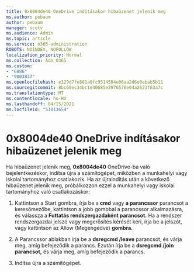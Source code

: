 ```yaml
---
title: 0x8004de40 OneDrive indításakor hibaüzenet jelenik meg
ms.author: pebaum
author: pebaum
manager: scotv
ms.audience: Admin
ms.topic: article
ms.service: o365-administration
ROBOTS: NOINDEX, NOFOLLOW
localization_priority: Normal
ms.collection: Adm_O365
ms.custom:
- "6886"
- "9003837"
ms.openlocfilehash: e329d7fe881a0fc9514584e06aa2d6e8ebab5b11
ms.sourcegitcommit: 8bc60ec34bc1e40685e3976576e04a2623f63a7c
ms.translationtype: MT
ms.contentlocale: hu-HU
ms.lasthandoff: 04/15/2021
ms.locfileid: "51813654"
---
```

# <a name="0x8004de40-error-when-launching-onedrive"></a>0x8004de40 OneDrive indításakor hibaüzenet jelenik meg

Ha hibaüzenet jelenik meg, **0x8004de40** OneDrive-ba való bejelentkezéskor, indítsa újra a számítógépet, miközben a munkahelyi vagy iskolai tartományhoz csatlakozik. Ha az újraindítás után a következő hibaüzenet jelenik meg, próbálkozzon ezzel a munkahelyi vagy iskolai tartományhoz való csatlakozáskor:

1. Kattintson a Start gombra, írja be a **cmd** vagy **a parancssor** parancsot a keresőmezőbe, kattintson a jobb gombbal a parancssor alkalmazásra, és válassza a **Futtatás rendszergazdaként parancsot.** Ha a rendszer rendszergazdai jelszó vagy megerősítés kérését kéri, írja be a jelszót, vagy kattintson az Allow (Megengedve) **gombra.**  

2. A Parancssor ablakban írja be a **dsregcmd /leave**  parancsot, és várja meg, amíg befejeződik a parancs. Ezután írja be a **dsregcmd /join parancsot,** és várja meg, amíg befejeződik a parancs.
3. Indítsa újra a számítógépet.
